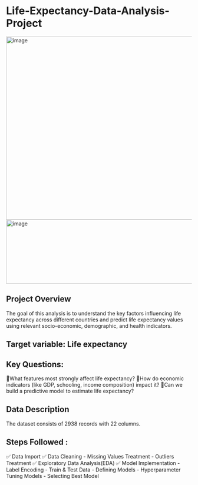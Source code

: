 # Life-Expectancy-Data-Analysis-Project
<img width="1359" height="498" alt="image" src="https://github.com/user-attachments/assets/baaab5b7-46ba-41d2-8288-747550555a09" />

<img width="1504" height="174" alt="image" src="https://github.com/user-attachments/assets/2d1f07ba-45a2-4c2e-8532-5bf48faf23d7" />



## Project Overview
The goal of this analysis is to understand the key factors influencing life expectancy across different countries and predict life expectancy values using relevant socio-economic, demographic, and health indicators.

## Target variable: Life expectancy

## Key Questions:
🔹What features most strongly affect life expectancy?
🔹How do economic indicators (like GDP, schooling, income composition) impact it?
🔹Can we build a predictive model to estimate life expectancy?

## Data Description
The dataset consists of 2938 records with 22 columns.

## Steps Followed :
✅ Data Import
✅ Data Cleaning
    - Missing Values Treatment
    - Outliers Treatment
✅ Exploratory Data Analysis(EDA)
✅ Model Implementation
    - Label Encoding
    - Train & Test Data
    - Defining Models
    - Hyperparameter Tuning Models
    - Selecting Best Model



